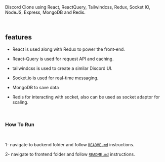Discord Clone using React, ReactQuery, Tailwindcss, Redux, Socket IO, NodeJS, Express, MongoDB and Redis.

<br/>

## features
- React is used along with Redux to power the front-end.

- React-Query is used for request API and caching.

- tailwindcss is used to create a similar Discord UI.

- Socket.io is used for real-time messaging.

- MongoDB to save data

- Redis for interacting with socket, also can be used as socket adaptor for scaling.

<br/>

### How To Run

<br/>

1- navigate to backend folder and follow [`README.md`](backend/README.md) instructions.

2- navigate to frontend folder and follow [`README.md`](frontend/README.md) instructions.
